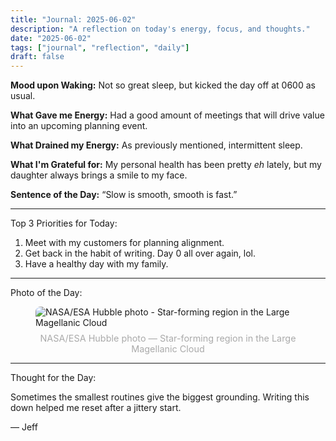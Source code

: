 ```yaml
---
title: "Journal: 2025-06-02"
description: "A reflection on today's energy, focus, and thoughts."
date: "2025-06-02"
tags: ["journal", "reflection", "daily"]
draft: false
---
```


**Mood upon Waking:** Not so great sleep, but kicked the day off at 0600 as usual.

**What Gave me Energy:** Had a good amount of meetings that will drive value into an upcoming planning event.

**What Drained my Energy:** As previously mentioned, intermittent sleep.

**What I'm Grateful for:** My personal health has been pretty *eh* lately, but my daughter always brings a smile to my face.

**Sentence of the Day:** “Slow is smooth, smooth is fast.”  

---

Top 3 Priorities for Today:
1. Meet with my customers for planning alignment.
2. Get back in the habit of writing. Day 0 all over again, lol.
3. Have a healthy day with my family.

---

Photo of the Day:
<figure>
  <img src="https://cdn.esahubble.org/archives/images/screen/potw2522a.jpg" alt="NASA/ESA Hubble photo - Star-forming region in the Large Magellanic Cloud" style="max-width: 100%; height: auto; border-radius: 8px;">
  <figcaption style="text-align: center; font-size: 0.9rem; color: #aaa; margin-top: 0.5rem;">
    NASA/ESA Hubble photo — Star-forming region in the Large Magellanic Cloud
  </figcaption>
</figure>

---

Thought for the Day:

Sometimes the smallest routines give the biggest grounding. Writing this down helped me reset after a jittery start.

— Jeff
